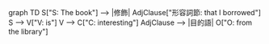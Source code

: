 graph TD
  S["S: The book"] --> |修飾| AdjClause["形容詞節: that I borrowed"]
  S --> V["V: is"]
  V --> C["C: interesting"]
  AdjClause --> |目的語| O["O: from the library"]